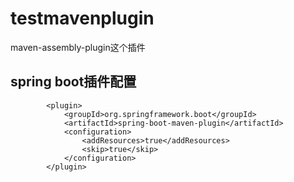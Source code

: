 # testmavenplugin

maven-assembly-plugin这个插件

## spring boot插件配置
            <plugin>
                <groupId>org.springframework.boot</groupId>
                <artifactId>spring-boot-maven-plugin</artifactId>
                <configuration>
                    <addResources>true</addResources>
                    <skip>true</skip>
                </configuration>
            </plugin>